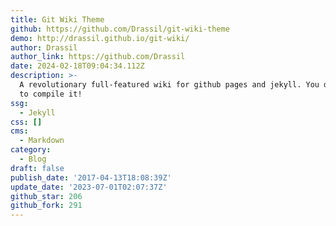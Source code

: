```yaml
---
title: Git Wiki Theme
github: https://github.com/Drassil/git-wiki-theme
demo: http://drassil.github.io/git-wiki/
author: Drassil
author_link: https://github.com/Drassil
date: 2024-02-18T09:04:34.112Z
description: >-
  A revolutionary full-featured wiki for github pages and jekyll. You don't need
  to compile it!
ssg:
  - Jekyll
css: []
cms:
  - Markdown
category:
  - Blog
draft: false
publish_date: '2017-04-13T18:08:39Z'
update_date: '2023-07-01T02:07:37Z'
github_star: 206
github_fork: 291
---
```

